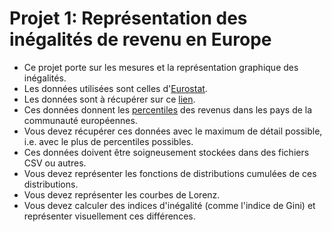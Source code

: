 # Projet 1: Représentation des inégalités de revenu en Europe 

* Ce projet porte sur les mesures et la représentation graphique des inégalités.
* Les données utilisées sont celles d'[Eurostat](https://fr.wikipedia.org/wiki/Eurostat).
* Les données sont à récupérer sur ce [lien](https://appsso.eurostat.ec.europa.eu/nui/show.do?dataset=ilc_di01&lang=en).
* Ces données donnent les [percentiles](https://fr.wikipedia.org/wiki/Centile#:~:text=En%20statistique%20descriptive%2C%20un%20centile,un%20cas%20particulier%20des%20quantiles.) des revenus dans les pays de la communauté européennes.
* Vous devez récupérer ces données avec le maximum de détail possible, i.e. avec le plus de percentiles possibles.
* Ces données doivent être soigneusement stockées dans des fichiers CSV ou autres.
* Vous devez représenter les fonctions de distributions cumulées de ces distributions.
* Vous devez représenter les courbes de Lorenz.
* Vous devez calculer des indices d'inégalité (comme l'indice de Gini) et représenter visuellement ces différences.
